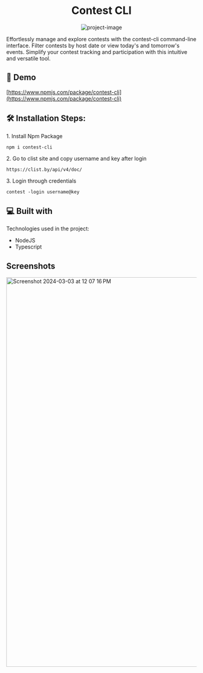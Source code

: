 
<h1 align="center" id="title">Contest CLI</h1>

<p align="center"><img src="https://socialify.git.ci/AjuSingh/Contest-Cli/image?language=1&owner=1&name=1&stargazers=1&theme=Light" alt="project-image"></p>

<p id="description">Effortlessly manage and explore contests with the contest-cli command-line interface. Filter contests by host date or view today's and tomorrow's events. Simplify your contest tracking and participation with this intuitive and versatile tool.</p>

<h2>🚀 Demo</h2>

[https://www.npmjs.com/package/contest-cli](https://www.npmjs.com/package/contest-cli)

<h2>🛠️ Installation Steps:</h2>

<p>1. Install Npm Package</p>

```
npm i contest-cli
```

<p>2. Go to clist site and copy username and key after login</p>

```
https://clist.by/api/v4/doc/
```

<p>3. Login through credentials</p>

```
contest -login username@key
```

<h2>💻 Built with</h2>

Technologies used in the project:

* NodeJS
* Typescript

<h2>Screenshots</h2>
<img width="1028" alt="Screenshot 2024-03-03 at 12 07 16 PM" src="https://github.com/AjuSingh/Contest-Cli/assets/69449848/7c0a0d1b-85db-40ae-a1f4-cc25cc2c0944">


